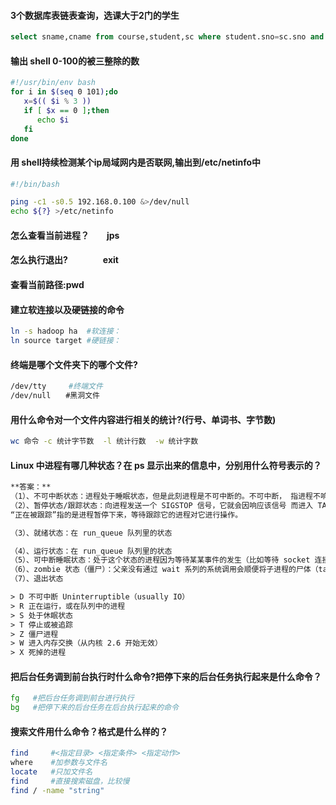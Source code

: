 ####  3个数据库表链表查询，选课大于2门的学生

```sql
select sname,cname from course,student,sc where student.sno=sc.sno and course.cno=sc.cno and student.sname in (select sname from student,sc where student.sno=sc.sno group by sname having count(*)>=2);
```

#### 输出 shell  0-100的被三整除的数

```sh
#!/usr/bin/env bash
for i in $(seq 0 101);do
   x=$(( $i % 3 ))
   if [ $x == 0 ];then
      echo $i
   fi
done
```

#### 用 shell持续检测某个ip局域网内是否联网,输出到/etc/netinfo中

```sh
#!/bin/bash

ping -c1 -s0.5 192.168.0.100 &>/dev/null
echo ${?} >/etc/netinfo
```

#### 怎么查看当前进程？　　jps

####  怎么执行退出?　　　　exit

#### 查看当前路径:pwd

#### 建立软连接以及硬链接的命令

```sh
ln -s hadoop ha  #软连接： 
ln source target #硬链接：
```

####  终端是哪个文件夹下的哪个文件? 

```sh
/dev/tty     #终端文件  
/dev/null　　#黑洞文件　　
```

####  用什么命令对一个文件内容进行相关的统计?(行号、单词书、字节数) 

```sh
wc 命令 -c 统计字节数  -l 统计行数  -w 统计字数
```

#### Linux 中进程有哪几种状态？在 ps 显示出来的信息中，分别用什么符号表示的？
```reStructuredText
**答案：**
（1）、不可中断状态：进程处于睡眠状态，但是此刻进程是不可中断的。不可中断， 指进程不响应异步信号。
（2）、暂停状态/跟踪状态：向进程发送一个 SIGSTOP 信号，它就会因响应该信号 而进入 TASK_STOPPED 状态;当进程正在被跟踪时，它处于 TASK_TRACED 这个特殊的状态。
“正在被跟踪”指的是进程暂停下来，等待跟踪它的进程对它进行操作。

（3）、就绪状态：在 run_queue 队列里的状态

（4）、运行状态：在 run_queue 队列里的状态
（5）、可中断睡眠状态：处于这个状态的进程因为等待某某事件的发生（比如等待 socket 连接、等待信号量），而被挂起
（6）、zombie 状态（僵尸）：父亲没有通过 wait 系列的系统调用会顺便将子进程的尸体（task_struct）也释放掉
（7）、退出状态

> D 不可中断 Uninterruptible（usually IO）
> R 正在运行，或在队列中的进程
> S 处于休眠状态
> T 停止或被追踪
> Z 僵尸进程
> W 进入内存交换（从内核 2.6 开始无效）
> X 死掉的进程
```

####  把后台任务调到前台执行时什么命令?把停下来的后台任务执行起来是什么命令？ 

```sh 
fg   #把后台任务调到前台进行执行
bg   #把停下来的后台任务在后台执行起来的命令
```

#### 搜索文件用什么命令？格式是什么样的？

```sh
find     #<指定目录> <指定条件> <指定动作>
where    #加参数与文件名
locate   #只加文件名
find     #直接搜索磁盘，比较慢
find / -name "string"
```